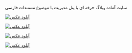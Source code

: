 سایت آماده وبلاگ حرفه ای با پنل مدیریت با موضوع مستندات فارسی 

<a href="https://uupload.ir/" target="_blank"><img src="https://s6.uupload.ir/files/image_2023-03-16_11-22-42_9wb8.png" border="0" alt="آپلود عکس" /></a>

<a href="https://uupload.ir/" target="_blank"><img src="https://s6.uupload.ir/files/image_2023-03-16_11-21-50_ezyr.png" border="0" alt="آپلود عکس" /></a>

<a href="https://uupload.ir/" target="_blank"><img src="https://s6.uupload.ir/files/image_2023-03-16_11-21-25_ldp0.png" border="0" alt="آپلود عکس" /></a>

<a href="https://uupload.ir/" target="_blank"><img src="https://s6.uupload.ir/files/image_2023-03-16_11-21-03_sjqu.png" border="0" alt="آپلود عکس" /></a>

